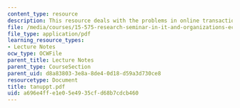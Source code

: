 ```yaml
---
content_type: resource
description: This resource deals with the problems in online transactions.
file: /media/courses/15-575-research-seminar-in-it-and-organizations-economic-perspectives-spring-2004/a696e4ffe1e05e4935cfd68b7cdcb460_tanuppt.pdf
file_type: application/pdf
learning_resource_types:
- Lecture Notes
ocw_type: OCWFile
parent_title: Lecture Notes
parent_type: CourseSection
parent_uid: d8a83803-3e8a-8de4-0d18-d59a3d730ce8
resourcetype: Document
title: tanuppt.pdf
uid: a696e4ff-e1e0-5e49-35cf-d68b7cdcb460
---
```

